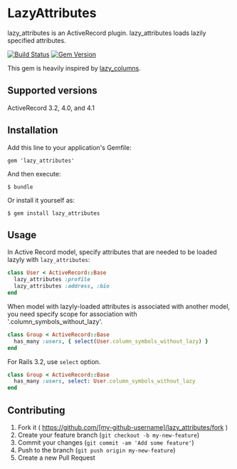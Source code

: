 # LazyAttributes

lazy_attributes is an ActiveRecord plugin. lazy_attributes loads lazily
specified attributes.

[![Build
Status](https://travis-ci.org/eitoball/lazy_attributes.svg?branch=master)](https://travis-ci.org/eitoball/lazy_attributes) [![Gem Version](https://badge.fury.io/rb/lazy_attributes.svg)](http://badge.fury.io/rb/lazy_attributes)

This gem is heavily inspired by
[lazy_columns](https://github.com/jorgemanrubia/lazy_columns).

## Supported versions

ActiveRecord 3.2, 4.0, and 4.1

## Installation

Add this line to your application's Gemfile:

    gem 'lazy_attributes'

And then execute:

    $ bundle

Or install it yourself as:

    $ gem install lazy_attributes

## Usage

In Active Record model, specify attributes that are needed to be loaded
lazyly with `lazy_attributes`:

```ruby
class User < ActiveRecord::Base
  lazy_attributes :profile
  lazy_attributes :address, :bio
end
```

When model with lazyly-loaded attributes is associated with another
model, you need specify scope for association with
'.column_symbols_without_lazy'.

```ruby
class Group < ActiveRecord::Base
  has_many :users, { select(User.column_symbols_without_lazy) }
end
```

For Rails 3.2, use `select` option.

```ruby
class Group < ActiveRecord::Base
  has_many :users, select: User.column_symbols_without_lazy
end
```

## Contributing

1. Fork it ( https://github.com/[my-github-username]/lazy_attributes/fork )
2. Create your feature branch (`git checkout -b my-new-feature`)
3. Commit your changes (`git commit -am 'Add some feature'`)
4. Push to the branch (`git push origin my-new-feature`)
5. Create a new Pull Request
